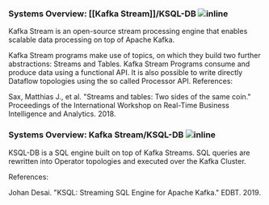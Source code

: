 ### Systems Overview: [[Kafka Stream]]/KSQL-DB ![inline](./attachments/Images/Kafka.png)

Kafka Stream is an open-source stream processing engine that enables
scalable data processing on top of Apache Kafka.

Kafka Stream programs make use of topics, on which they build two
further abstractions: Streams and Tables. Kafka Stream Programs consume
and produce data using a functional API. It is also possible to write
directly Dataflow topologies using the so called Processor API.
References:

Sax, Matthias J., et al. "Streams and tables: Two sides of the same
coin." Proceedings of the International Workshop on Real-Time Business
Intelligence and Analytics. 2018.

### Systems Overview: Kafka Stream/KSQL-DB ![inline](./attachments/Images/KSQL.png)

KSQL-DB is a SQL engine built on top of Kafka Streams. SQL queries are
rewritten into Operator topologies and executed over the Kafka Cluster.

References:

Johan Desai. "KSQL: Streaming SQL Engine for Apache Kafka." EDBT.
2019.